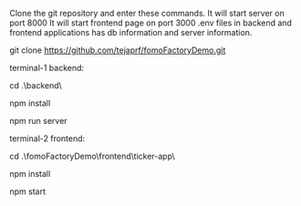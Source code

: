 Clone the git repository and enter these commands. 
It will start server on port 8000
It will start frontend page on port 3000
.env files in backend and frontend applications has db information and server information.


git clone https://github.com/tejaprf/fomoFactoryDemo.git

terminal-1   backend:

cd .\backend\

npm install

npm run server


terminal-2   frontend:

cd .\fomoFactoryDemo\frontend\ticker-app\

npm install

npm start
